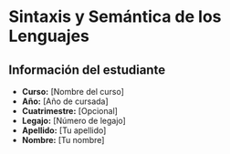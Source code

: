 # Sintaxis y Semántica de los Lenguajes
## Información del estudiante
- **Curso:** [Nombre del curso]
- **Año:** [Año de cursada]
- **Cuatrimestre:** [Opcional]
- **Legajo:** [Número de legajo]
- **Apellido:** [Tu apellido]
- **Nombre:** [Tu nombre]
